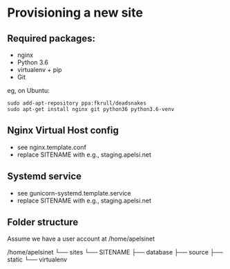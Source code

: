 Provisioning a new site
=======================

## Required packages:

* nginx
* Python 3.6
* virtualenv + pip
* Git

eg, on Ubuntu:

    sudo add-apt-repository ppa:fkrull/deadsnakes
    sudo apt-get install nginx git python36 python3.6-venv

## Nginx Virtual Host config

* see nginx.template.conf
* replace SITENAME with e.g., staging.apelsi.net

## Systemd service

* see gunicorn-systemd.template.service
* replace SITENAME with e.g., staging.apelsi.net

## Folder structure
Assume we have a user account at /home/apelsinet

/home/apelsinet
└── sites
    └── SITENAME
        ├── database
        ├── source
        ├── static
        └── virtualenv
